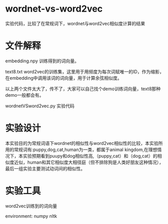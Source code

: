 # wordnet-vs-word2vec
实验代码，比较了在常规词下，wordnet与word2vec相似度计算的结果
# 文件解释
embedding.npy 训练得到的词向量。

text8.txt word2vec的训练集，这里用于用频度为每次词赋唯一的ID，作为缩影，在embedding中调用该词的词向量，用于计算余弦相似度。

以上两个文件太大了，传不了，大家可以自己找个demo训练词向量，text8那种demo一般都会有。

wordnetVSword2vec.py 实验代码
# 实验设计
本实验目的为常规词语下wordnet的相似性与word2vec相似性的比较，本实验所用的常规词有:puppy,dog,cat,human为一类，都属于animal kingdom,在理想情况下，本实验预期看到puupy和dog相似性高,（puppy,cat）和（dog,cat）的相似度近似，human和其它相似度大相径庭（但不排除狗是人类好朋友这种情况），最后一组实验主要测试动词间的相似性。
# 实验工具
word2vec训练到的词向量 

environment: numpy nltk
